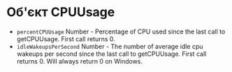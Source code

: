 # Об'єкт CPUUsage

* `percentCPUUsage` Number - Percentage of CPU used since the last call to getCPUUsage. First call returns 0.
* `idleWakeupsPerSecond` Number - The number of average idle cpu wakeups per second since the last call to getCPUUsage. First call returns 0. Will always return 0 on Windows.
